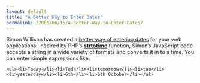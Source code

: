 ```yaml
---
layout: default
title: "A Better Way to Enter Dates"
permalink: /2005/06/15/A-Better-Way-to-Enter-Dates/
---
```


<div class="post">
	<p>Simon Willison has created a <a target="_blank" href="http://simon.incutio.com/archive/2003/10/06/betterDateInput">better way of entering dates</a> for your web applications.  Inspired by PHP&rsquo;s <a target="_blank" href="http://www.php.net/strtotime"><strong>strtotime</strong></a>
function, Simon&rsquo;s JavaScript code accepts a string in a wide variety of
formats and converts it in to a time. You can enter simple expressions
like:</p>

	<ul><li>Today</li><li>Tod</li><li>tomorrow</li><li>tom</li><li>yesterday</li><li>6th</li><li>6th October</li></ul>


 
</div>